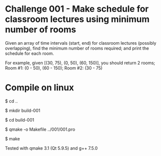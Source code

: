 # Challenge 001 - Make schedule for classroom lectures using minimum number of rooms

Given an array of time intervals (start, end) for classroom lectures (possibly overlapping), find the minimum number of rooms required; and print the schedule for each room.

For example, given [(30, 75), (0, 50), (60, 150)], you should return 2 rooms; Room #1: (0 - 50), (60 - 150); Room #2: (30 - 75)

# Compile on linux

$ cd ..

$ mkdir build-001

$ cd build-001

$ qmake -o Makefile ../001/001.pro

$ make

Tested with qmake 3.1 (Qt 5.9.5) and g++ 7.5.0
